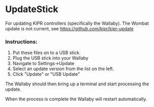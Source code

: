 # UpdateStick
For updating KIPR controllers (specifically the Wallaby).
The Wombat update is not current, see https://github.com/kipr/kipr-update

### Instructions:

1. Put these files on to a USB stick.
2. Plug the USB stick into your Wallaby
3. Navigate to Settings->Update
4. Select an update version from the list on the left.
5. Click "Update" or "USB Update"

The Wallaby should then bring up a terminal and start processing the update.

When the process is complete the Wallaby will restart automatically.

